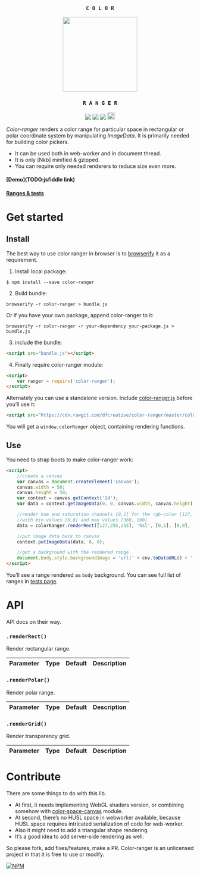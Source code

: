 <h3 align="center">
	<code>&nbsp;C&thinsp;O&thinsp;L&thinsp;O&thinsp;R&nbsp;</code>
</h3>
<p align="center">
	<img src="https://cdn.rawgit.com/dfcreative/color-ranger/design/logo.png" height="200"/>
</p>
<h3 align="center">
	<code>&nbsp;R&thinsp;A&thinsp;N&thinsp;G&thinsp;E&thinsp;R&nbsp;</code>
</h3>
<p align="center">
	<a href="https://travis-ci.org/dfcreative/color-ranger"><img src="https://travis-ci.org/dfcreative/color-ranger.svg?branch=master"/></a>
	<a href="https://coveralls.io/r/dfcreative/color-ranger"><img src="https://img.shields.io/coveralls/dfcreative/color-ranger.svg"/></a>
	<a href="https://david-dm.org/dfcreative/color-ranger"><img src="https://david-dm.org/dfcreative/color-ranger.svg"/></a>
	<a href="http://unlicense.org/UNLICENSE"><img src="http://upload.wikimedia.org/wikipedia/commons/6/62/PD-icon.svg" width="20"/></a>
</p>

_Color-ranger_ renders a color range for particular space in rectangular or polar coordinate system by manipulating _ImageData_. It is primarily needed for building color pickers.

* It can be used both in web-worker and in document thread.
* It is only [Nkb] minified & gzipped.
* You can require only needed renderers to reduce size even more.


#### [Demo](TODO:jsfiddle link)

#### [Ranges & tests](https://cdn.rawgit.com/dfcreative/color-space/master/test/index.html)


<!--
You may also be interesting in checking out picky - a color picker based on that.
-->


# Get started

## Install

The best way to use color ranger in browser is to [browserify](https://github.com/substack/node-browserify) it as a requirement.

1. Install local package:

`$ npm install --save color-ranger`

2. Build bundle:

`browserify -r color-ranger > bundle.js`

Or if you have your own package, append color-ranger to it:

`browserify -r color-ranger -r your-dependency your-package.js > bundle.js`

3. include the bundle:

```html
<script src="bundle.js"></script>
```

4. Finally require color-ranger module:

```html
<script>
	var ranger = require('color-ranger');
</script>
```


Alternately you can use a standalone version. Include [color-ranger.js](https://raw.githubusercontent.com/dfcreative/color-space/master/color-space.js) before you’ll use it:

```html
<script src="https://cdn.rawgit.com/dfcreative/color-ranger/master/color-ranger.js"></script>
```

You will get a `window.colorRanger` object, containing rendering functions.


## Use

You need to strap boots to make color-ranger work:

```html
<script>
	//create a canvas
	var canvas = document.createElement('canvas');
	canvas.width = 50;
	canvas.height = 50;
	var context = canvas.getContext('2d');
	var data = context.getImageData(0, 0, canvas.width, canvas.height);

	//render hue and saturation channels [0,1] for the rgb-color [127, 255, 255]
	//with min values [0,0] and max values [360, 100]
	data = colorRanger.renderRect([127,255,255], 'hsl', [0,1], [0,0], [360,100], data);

	//put image data back to canvas
	context.putImageData(data, 0, 0);

	//get a background with the rendered range
	document.body.style.backgroundImage = 'url(' + cnv.toDataURL() + ')';
</script>
```

You’ll see a range rendered as `body` background. You can see full list of ranges in [tests page](https://cdn.rawgit.com/dfcreative/color-space/master/test/index.html).


# API

API docs on their way.

### `.renderRect()`

Render rectangular range.

| Parameter | Type | Default | Description |
|----|----|----|----|


### `.renderPolar()`

Render polar range.

| Parameter | Type | Default | Description |
|----|----|----|----|


### `.renderGrid()`

Render transparency grid.

| Parameter | Type | Default | Description |
|----|----|----|----|



# Contribute

There are some things to do with this lib.

* At first, it needs implementing WebGL shaders version, or combining somehow with [color-space-canvas](https://github.com/rosskettle/color-space-canvas) module.
* At second, there’s no HUSL space in webworker available, because HUSL space requires intricated serialization of code for web-worker.
* Also it might need to add a triangular shape rendering.
* It’s a good idea to add server-side rendering as well.

So please fork, add fixes/features, make a PR. Color-ranger is an unlicensed project in that it is free to use or modify.


[![NPM](https://nodei.co/npm/color-ranger.png?downloads=true&downloadRank=true&stars=true)](https://nodei.co/npm/color-ranger/)
